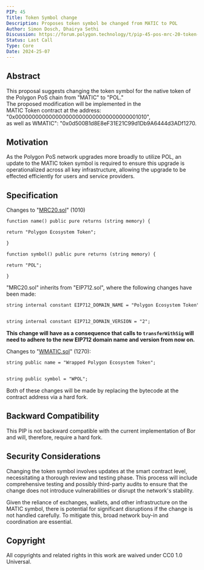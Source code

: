 ```yaml
---
PIP: 45
Title: Token Symbol change
Description: Proposes token symbol be changed from MATIC to POL
Author: Simon Dosch, Dhairya Sethi
Discussion: https://forum.polygon.technology/t/pip-45-pos-mrc-20-token-symbol-change/19437
Status: Last Call
Type: Core
Date: 2024-25-07
---
```


## Abstract

This proposal suggests changing the token symbol for the native token of the Polygon PoS chain from "MATIC" to "POL."  
The proposed modification will be implemented in the  
MATIC Token contract at the address: "0x0000000000000000000000000000000000001010",  
as well as WMATIC": "0x0d500B1d8E8eF31E21C99d1Db9A6444d3ADf1270.

## Motivation

As the Polygon PoS network upgrades more broadly to utilize POL, an update to the MATIC token symbol is required to ensure this upgrade is operationalized across all key infrastructure, allowing the upgrade to be effected efficiently for users and service providers.

## Specification

Changes to "[MRC20.sol](https://polygonscan.com/address/0x0000000000000000000000000000000000001010)" (1010)


```diff
function name() public pure returns (string memory) {

return "Polygon Ecosystem Token";

}

function symbol() public pure returns (string memory) {

return "POL";

}
```

"MRC20.sol" inherits from "EIP712.sol", where the following changes have been made:


```diff
string internal constant EIP712_DOMAIN_NAME = "Polygon Ecosystem Token";


string internal constant EIP712_DOMAIN_VERSION = "2";

```

**This change will have as a consequence that calls to `transferWithSig` will need to adhere to the new EIP712 domain name and version from now on.**

Changes to "[WMATIC.sol](https://polygonscan.com/address/0x0d500B1d8E8eF31E21C99d1Db9A6444d3ADf1270)" (1270):


```diff
string public name = "Wrapped Polygon Ecosystem Token";


string public symbol = "WPOL";

```

Both of these changes will be made by replacing the bytecode at the contract address via a hard fork.

## Backward Compatibility

This PIP is not backward compatible with the current implementation of Bor and will, therefore, require a hard fork.

## Security Considerations

Changing the token symbol involves updates at the smart contract level, necessitating a thorough review and testing phase. This process will include comprehensive testing and possibly third-party audits to ensure that the change does not introduce vulnerabilities or disrupt the network's stability.

Given the reliance of exchanges, wallets, and other infrastructure on the MATIC symbol, there is potential for significant disruptions if the change is not handled carefully. To mitigate this, broad network buy-in and coordination are essential.

## Copyright

All copyrights and related rights in this work are waived under CC0 1.0 Universal.
